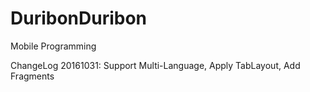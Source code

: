 # DuribonDuribon

Mobile Programming 

ChangeLog
20161031: Support Multi-Language, Apply TabLayout, Add Fragments
